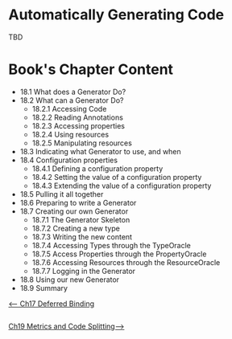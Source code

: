# Automatically Generating Code #

TBD






# Book's Chapter Content #
  * 18.1	What does a Generator Do?
  * 18.2	What can a Generator Do?
    * 18.2.1	Accessing Code
    * 18.2.2	Reading Annotations
    * 18.2.3	Accessing properties
    * 18.2.4	Using resources
    * 18.2.5	Manipulating resources
  * 18.3	Indicating what Generator to use, and when
  * 18.4	Configuration properties
    * 18.4.1	Defining a configuration property
    * 18.4.2	Setting the value of a configuration property
    * 18.4.3	Extending the value of a configuration property
  * 18.5	Pulling it all together
  * 18.6	Preparing  to write a Generator
  * 18.7	Creating our own Generator
    * 18.7.1	The Generator Skeleton
    * 18.7.2	Creating a new type
    * 18.7.3	Writing the new content
    * 18.7.4	Accessing Types through the TypeOracle
    * 18.7.5	Access Properties through the PropertyOracle
    * 18.7.6	Accessing Resources through the ResourceOracle
    * 18.7.7	Logging in the Generator
  * 18.8	Using our new Generator
  * 18.9	Summary


[<-- Ch17 Deferred Binding](DeferredBinding.md)<pre></pre>[Ch19 Metrics and Code Splitting-->](Metrics.md)
